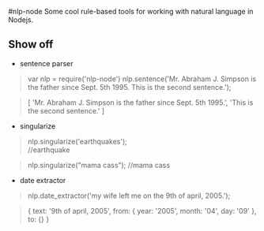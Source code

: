 #nlp-node
Some cool rule-based tools for working with natural language in Nodejs.


## Show off
* sentence parser

>var nlp = require('nlp-node')
>nlp.sentence('Mr. Abraham J. Simpson is the father since Sept. 5th 1995. This is the second sentence.');

>[ 'Mr. Abraham J. Simpson is the father since Sept. 5th 1995.',
>  'This is the second sentence.' 
>]


* singularize

>nlp.singularize('earthquakes');  
>//earthquake

>nlp.singularize("mama cass");
>//mama cass

* date extractor

>nlp.date_extractor('my wife left me on the 9th of april, 2005.');

>{ 
>  text: '9th of april, 2005',
>  from: { year: '2005', month: '04', day: '09' },
>  to: {} 
>}
